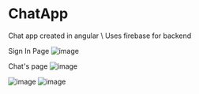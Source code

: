# ChatApp
Chat app created in angular \\
Uses firebase for backend 

Sign In Page
![image](https://github.com/meyer6/Angular-Chat-Website/assets/69467554/96f37333-dda0-46cc-a3b1-20c87e9564fe)

Chat's page
![image](https://github.com/meyer6/Angular-Chat-Website/assets/69467554/49e843f1-5138-4546-95f5-919f189b9d65)

![image](https://github.com/meyer6/Angular-Chat-Website/assets/69467554/a05db0ec-2d1f-498f-8674-e64f71b3cd4f)
![image](https://github.com/meyer6/Angular-Chat-Website/assets/69467554/f27e6220-86dd-4e44-afc8-3721797d1aa7)
